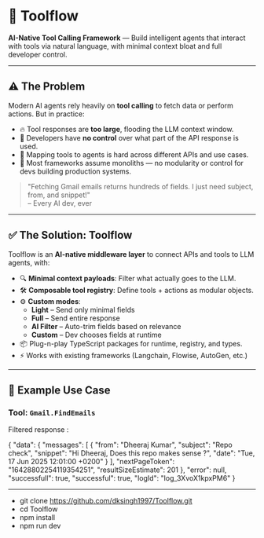 # 🧠 Toolflow

**AI-Native Tool Calling Framework** — Build intelligent agents that interact with tools via natural language, with minimal context bloat and full developer control.

---

## ⚠️ The Problem

Modern AI agents rely heavily on **tool calling** to fetch data or perform actions. But in practice:

- 🔥 Tool responses are **too large**, flooding the LLM context window.
- 🤯 Developers have **no control** over what part of the API response is used.
- 🧩 Mapping tools to agents is hard across different APIs and use cases.
- 🐘 Most frameworks assume monoliths — no modularity or control for devs building production systems.

> "Fetching Gmail emails returns hundreds of fields. I just need subject, from, and snippet!"  
> – Every AI dev, ever

---

## ✅ The Solution: Toolflow

Toolflow is an **AI-native middleware layer** to connect APIs and tools to LLM agents, with:

- 🔍 **Minimal context payloads**: Filter what actually goes to the LLM.
- 🛠️ **Composable tool registry**: Define tools + actions as modular objects.
- ⚙️ **Custom modes**:
  - **Light** – Send only minimal fields
  - **Full** – Send entire response
  - **AI Filter** – Auto-trim fields based on relevance
  - **Custom** – Dev chooses fields at runtime
- 📦 Plug-n-play TypeScript packages for runtime, registry, and types.
- ⚡ Works with existing frameworks (Langchain, Flowise, AutoGen, etc.)

-------------- 

## 🧪 Example Use Case

### Tool: `Gmail.FindEmails`

Filtered response : 

{
  "data": {
    "messages": [
      {
        "from": "Dheeraj Kumar",
        "subject": "Repo check",
        "snippet": "Hi Dheeraj, Does this repo makes sense ?",
        "date": "Tue, 17 Jun 2025 12:01:00 +0200"
      }
    ],
    "nextPageToken": "16428802254119354251",
    "resultSizeEstimate": 201
  },
  "error": null,
  "successfull": true,
  "successful": true,
  "logId": "log_3XvoX1kpxPM6"
}

-------
- git clone https://github.com/dksingh1997/Toolflow.git
- cd Toolflow
- npm install
- npm run dev



